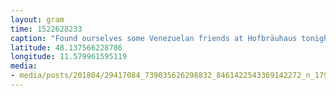 ```yaml
---
layout: gram
time: 1522628233
caption: "Found ourselves some Venezuelan friends at Hofbräuhaus tonight. Rolled straight into a Reggaeton birthday dance party. So fun! 🕺🏻❤️"
latitude: 48.137566228786
longitude: 11.579961595119
media:
- media/posts/201804/29417084_739035626298832_8461422543369142272_n_17936263303027130.jpg
---
```

